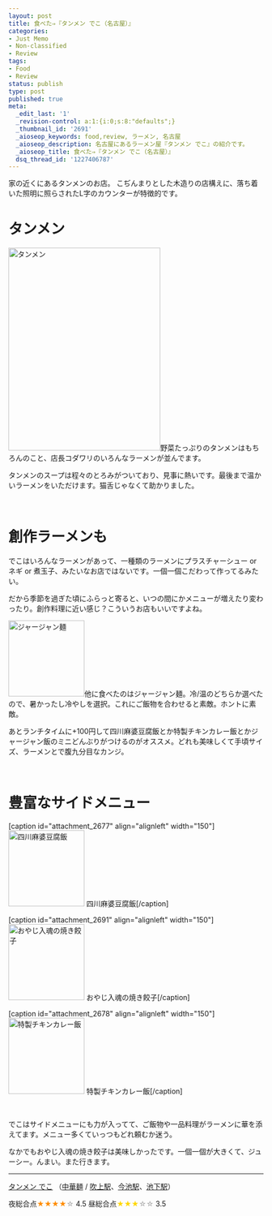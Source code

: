 ```yaml
---
layout: post
title: 食べた⇒『タンメン でこ（名古屋）』
categories:
- Just Memo
- Non-classified
- Review
tags:
- Food
- Review
status: publish
type: post
published: true
meta:
  _edit_last: '1'
  _revision-control: a:1:{i:0;s:8:"defaults";}
  _thumbnail_id: '2691'
  _aioseop_keywords: food,review, ラーメン, 名古屋
  _aioseop_description: 名古屋にあるラーメン屋『タンメン でこ』の紹介です。
  _aioseop_title: 食べた⇒『タンメン でこ（名古屋）』
  dsq_thread_id: '1227406787'
---
```

家の近くにあるタンメンのお店。
こぢんまりとした木造りの店構えに、落ち着いた照明に照らされたL字のカウンターが特徴的です。<!--more-->
<h1>タンメン</h1>
<a href="http://blog.hifumi.info/wp-content/uploads/2012/09/239b0ebecfd1d85310d1068fe91d8123.jpg"><img class="alignright size-medium wp-image-2650" title="タンメン" src="http://blog.hifumi.info/wp-content/uploads/2012/09/239b0ebecfd1d85310d1068fe91d8123-300x400.jpg" alt="タンメン" width="300" height="400" /></a>野菜たっぷりのタンメンはもちろんのこと、店長コダワリのいろんなラーメンが並んでます。

タンメンのスープは程々のとろみがついており、見事に熱いです。最後まで温かいラーメンをいただけます。猫舌じゃなくて助かりました。

&nbsp;
<h1>創作ラーメンも</h1>
でこはいろんなラーメンがあって、一種類のラーメンにプラスチャーシュー or ネギ or 煮玉子、みたいなお店ではないです。一個一個こだわって作ってるみたい。

だから季節を過ぎた頃にふらっと寄ると、いつの間にかメニューが増えたり変わったり。創作料理に近い感じ？こういうお店もいいですよね。

<a href="http://blog.hifumi.info/wp-content/uploads/2012/09/d56e6b5fe22613bbbbfd911ecd010b81.jpg"><img class="alignleft size-thumbnail wp-image-2654" title="ジャージャン麺" src="http://blog.hifumi.info/wp-content/uploads/2012/09/d56e6b5fe22613bbbbfd911ecd010b81-150x150.jpg" alt="ジャージャン麺" width="150" height="150" /></a>他に食べたのはジャージャン麺。冷/温のどちらか選べたので、暑かったし冷やしを選択。これにご飯物を合わせると素敵。ホントに素敵。

あとランチタイムに+100円して四川麻婆豆腐飯とか特製チキンカレー飯とかジャージャン飯のミニどんぶりがつけるのがオススメ。どれも美味しくて手頃サイズ、ラーメンとで腹九分目なカンジ。

&nbsp;
<h1>豊富なサイドメニュー</h1>
[caption id="attachment_2677" align="alignleft" width="150"]<a href="http://blog.hifumi.info/wp-content/uploads/2012/09/f7d31c4e2f20956e6c3bde835c47d044.jpg"><img class="size-thumbnail wp-image-2677" title="四川麻婆豆腐飯" src="http://blog.hifumi.info/wp-content/uploads/2012/09/f7d31c4e2f20956e6c3bde835c47d044-150x150.jpg" alt="四川麻婆豆腐飯" width="150" height="150" /></a> 四川麻婆豆腐飯[/caption]

[caption id="attachment_2691" align="alignleft" width="150"]<a href="http://blog.hifumi.info/wp-content/uploads/2012/09/d3f5c2c5f718d5793b20e54b29339442.jpg"><img class="size-thumbnail wp-image-2691" title="おやじ入魂の焼き餃子" src="http://blog.hifumi.info/wp-content/uploads/2012/09/d3f5c2c5f718d5793b20e54b29339442-150x150.jpg" alt="おやじ入魂の焼き餃子" width="150" height="150" /></a> おやじ入魂の焼き餃子[/caption]

[caption id="attachment_2678" align="alignleft" width="150"]<a href="http://blog.hifumi.info/wp-content/uploads/2012/09/65ec4b1fc647d42bfa3c688368cbfee4.jpg"><img class="size-thumbnail wp-image-2678" title="特製チキンカレー飯" src="http://blog.hifumi.info/wp-content/uploads/2012/09/65ec4b1fc647d42bfa3c688368cbfee4-150x150.jpg" alt="特製チキンカレー飯" width="150" height="150" /></a> 特製チキンカレー飯[/caption]

&nbsp;

でこはサイドメニューにも力が入ってて、ご飯物や一品料理がラーメンに華を添えてます。メニュー多くていっつもどれ頼むか迷う。

なかでもおやじ入魂の焼き餃子は美味しかったです。一個一個が大きくて、ジューシー。んまい。また行きます。

<hr />

<a href="http://tabelog.com/aichi/A2301/A230106/23000793/" rel="tabelog 9ca2b410324d967f7dfbc02e5172a966d3613303">タンメン でこ</a> （<a href="http://tabelog.com/RC0304/">中華麺</a> / <a href="http://tabelog.com/aichi/A2301/A230106/R8685/">吹上駅</a>、<a href="http://tabelog.com/aichi/A2301/A230106/R958/">今池駅</a>、<a href="http://tabelog.com/aichi/A2301/A230106/R590/">池下駅</a>）

夜総合点<span style="color: #ff8c00;">★★★★</span><span style="color: #a9a9a9;">☆</span> 4.5
昼総合点<span style="color: #ffd700;">★★★</span><span style="color: #a9a9a9;">☆☆</span> 3.5

